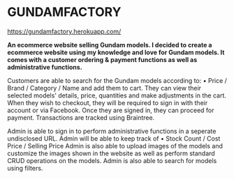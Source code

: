 # GUNDAMFACTORY

https://gundamfactory.herokuapp.com/

<strong>An ecommerce website selling Gundam models. I decided to create a ecommerce website using my knowledge and love for Gundam models. It comes with a customer ordering & payment functions as well as administrative functions.</strong>

Customers are able to search for the Gundam models according to: 
• Price / Brand / Category / Name 
and add them to cart. They can view their selected models' details, price, quantities and make adjustments in the cart. When they wish to checkout, they will be required to sign in with their account or via Facebook. Once they are signed in, they can proceed for payment. Transactions are tracked using Braintree. 

Admin is able to sign in to perform administrative functions in a seperate undisclosed URL. Admin will be able to keep track of 
• Stock Count / Cost Price / Selling Price 
Admin is also able to upload images of the models and customize the images shown in the website as well as perform standard CRUD operations on the models. Admin is also able to search for models using filters.
